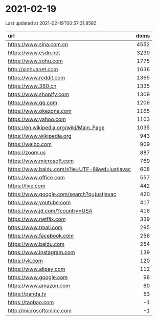 # 2021-02-19

<!-- BEGIN -->
Last updated at 2021-02-19T00:57:31.858Z

url | doms
:- | -:
https://www.sina.com.cn | 4552
https://www.csdn.net | 3230
https://www.sohu.com | 1775
http://xinhuanet.com | 1636
https://www.reddit.com | 1365
https://www.360.cn | 1335
https://www.shopify.com | 1309
https://www.qq.com | 1206
https://www.okezone.com | 1165
https://www.yahoo.com | 1103
https://en.wikipedia.org/wiki/Main_Page | 1035
https://www.wikipedia.org | 943
https://weibo.com | 909
https://zoom.us | 887
https://www.microsoft.com | 769
https://www.baidu.com/s?ie=UTF-8&wd=justjavac | 608
https://www.office.com | 557
https://live.com | 442
https://www.google.com/search?q=justjavac | 420
https://www.youtube.com | 417
https://www.jd.com/?country=USA | 416
https://www.netflix.com | 339
https://www.tmall.com | 295
https://www.facebook.com | 256
https://www.baidu.com | 254
https://www.instagram.com | 139
https://vk.com | 120
https://www.alipay.com | 112
https://www.google.com | 96
https://www.amazon.com | 60
https://panda.tv | 53
https://taobao.com | -1
http://microsoftonline.com | -1
<!-- END -->
